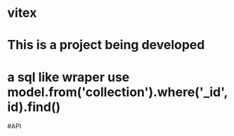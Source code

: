 vitex
=====
This is a project being developed
=====
a sql like wraper use model.from('collection').where('_id',id).find()
=====
#API